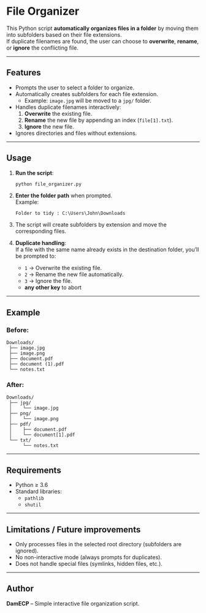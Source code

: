 
# File Organizer  

This Python script **automatically organizes files in a folder** by moving them into subfolders based on their file extensions.  
If duplicate filenames are found, the user can choose to **overwrite**, **rename**, or **ignore** the conflicting file.

---

## Features  

- Prompts the user to select a folder to organize.  
- Automatically creates subfolders for each file extension.  
  - Example: `image.jpg` will be moved to a `jpg/` folder.  
- Handles duplicate filenames interactively:  
  1. **Overwrite** the existing file.  
  2. **Rename** the new file by appending an index (`file[1].txt`).  
  3. **Ignore** the new file.  
- Ignores directories and files without extensions.  

---

## Usage  

1. **Run the script**:  
   ```bash
   python file_organizer.py
   ```

2. **Enter the folder path** when prompted.  
   Example:  
   ```
   Folder to tidy : C:\Users\John\Downloads
   ```

3. The script will create subfolders by extension and move the corresponding files.  

4. **Duplicate handling**:  
   If a file with the same name already exists in the destination folder, you’ll be prompted to:  
   - `1` → Overwrite the existing file.  
   - `2` → Rename the new file automatically.  
   - `3` → Ignore the file.  
   - **any other key** to abort

---

## Example  

### Before:  
```
Downloads/
 ├── image.jpg
 ├── image.png
 ├── document.pdf
 ├── document (1).pdf
 └── notes.txt
```

### After:  
```
Downloads/
 ├── jpg/
 │    └── image.jpg
 ├── png/
 │    └── image.png
 ├── pdf/
 │    ├── document.pdf
 │    └── document[1].pdf
 └── txt/
      └── notes.txt
```

---

## Requirements  

- Python ≥ 3.6  
- Standard libraries:  
  - `pathlib`  
  - `shutil`  

---

## Limitations / Future improvements  

- Only processes files in the selected root directory (subfolders are ignored).  
- No non-interactive mode (always prompts for duplicates).  
- Does not handle special files (symlinks, hidden files, etc.).  

---

## Author  

**DamECP** – Simple interactive file organization script.  

